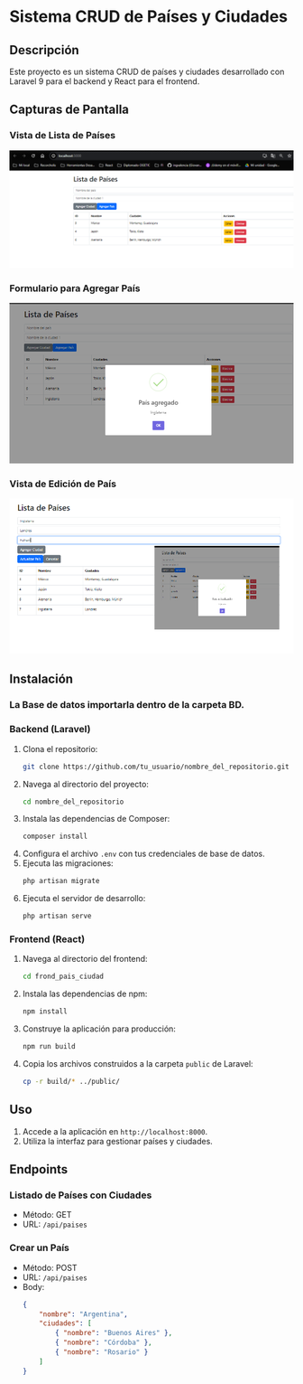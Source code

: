# Sistema CRUD de Países y Ciudades

## Descripción
Este proyecto es un sistema CRUD de países y ciudades desarrollado con Laravel 9 para el backend y React para el frontend.

## Capturas de Pantalla

### Vista de Lista de Países
![Lista de Países](screenshots/1.png)

### Formulario para Agregar País
![Formulario para Agregar País](screenshots/2.png)

### Vista de Edición de País
![Vista de Edición de País](screenshots/3.png)

## Instalación

### La Base de datos importarla dentro de la carpeta BD.

### Backend (Laravel)
1. Clona el repositorio:
    ```bash
    git clone https://github.com/tu_usuario/nombre_del_repositorio.git
    ```
2. Navega al directorio del proyecto:
    ```bash
    cd nombre_del_repositorio
    ```
3. Instala las dependencias de Composer:
    ```bash
    composer install
    ```
4. Configura el archivo `.env` con tus credenciales de base de datos.
5. Ejecuta las migraciones:
    ```bash
    php artisan migrate
    ```
6. Ejecuta el servidor de desarrollo:
    ```bash
    php artisan serve
    ```

### Frontend (React)
1. Navega al directorio del frontend:
    ```bash
    cd frond_pais_ciudad
    ```
2. Instala las dependencias de npm:
    ```bash
    npm install
    ```
3. Construye la aplicación para producción:
    ```bash
    npm run build
    ```
4. Copia los archivos construidos a la carpeta `public` de Laravel:
    ```bash
    cp -r build/* ../public/
    ```

## Uso
1. Accede a la aplicación en `http://localhost:8000`.
2. Utiliza la interfaz para gestionar países y ciudades.

## Endpoints
### Listado de Países con Ciudades
- Método: GET
- URL: `/api/paises`

### Crear un País
- Método: POST
- URL: `/api/paises`
- Body:
  ```json
  {
      "nombre": "Argentina",
      "ciudades": [
          { "nombre": "Buenos Aires" },
          { "nombre": "Córdoba" },
          { "nombre": "Rosario" }
      ]
  }
